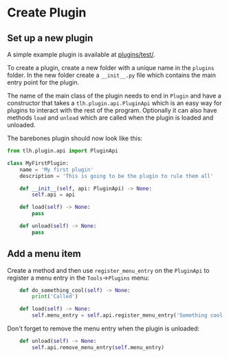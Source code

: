 # Create Plugin

## Set up a new plugin
A simple example plugin is available at [plugins/test/](../plugins/test/__init__.py).

To create a plugin, create a new folder with a unique name in the `plugins` folder.
In the new folder create a `__init__.py` file which contains the main entry point for the plugin.

The name of the main class of the plugin needs to end in `Plugin` and have a constructor that takes a `tlh.plugin.api.PluginApi` which is an easy way for plugins to interact with the rest of the program. Optionally it can also have methods `load` and `unload` which are called when the plugin is loaded and unloaded.

The barebones plugin should now look like this:
```py
from tlh.plugin.api import PluginApi

class MyFirstPlugin:
    name = 'My first plugin'
    description = 'This is going to be the plugin to rule them all'

    def __init__(self, api: PluginApi) -> None:
        self.api = api

    def load(self) -> None:
        pass

    def unload(self) -> None:
        pass
```

## Add a menu item
Create a method and then use `register_menu_entry` on the `PluginApi` to register a menu entry in the `Tools`->`Plugins` menu:

```py
    def do_something_cool(self) -> None:
        print('Called')

    def load(self) -> None:
        self.menu_entry = self.api.register_menu_entry('Something cool', self.do_something_cool)
```

Don't forget to remove the menu entry when the plugin is unloaded:
```py
    def unload(self) -> None:
        self.api.remove_menu_entry(self.menu_entry)
```